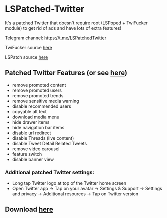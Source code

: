 # LSPatched-Twitter
It's a patched Twitter that doesn't require root (LSPoped + TwiFucker module) to get rid of ads and have lots of extra features!

Telegram channel: https://t.me/LSPatchedTwitter

TwiFucker source [here](https://github.com/Dr-TSNG/TwiFucker) 

LSPatch source [here](https://github.com/LSPosed/LSPatch)

## Patched Twitter Features (or see [here](https://github.com/uvzen/LSPatched-Twitter/blob/main/FEATURES.md))
- remove promoted content
- remove promoted users
- remove promoted trends
- remove sensitive media warning
- disable recommended users
- copyable alt text
- download media menu
- hide drawer items
- hide navigation bar items
- disable url redirect
- disable Threads (live content)
- disable Tweet Detail Related Tweets
- remove video carousel
- feature switch
- disable banner view

### Additional patched Twitter settings:
- Long tap Twitter logo at top of the Twitter home screen 
- Open Twitter app -> Tap on your avatar -> Settings & Support -> Settings and privacy -> Additional resources -> Tap on Twitter version
## Download [here](https://github.com/uvzen/LSPatched-Twitter/releases)
